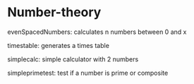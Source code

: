 # Number-theory
evenSpacedNumbers: calculates n numbers between 0 and x


timestable: generates a times table


simplecalc: simple calculator with 2 numbers

simpleprimetest: test if a number is prime or composite
